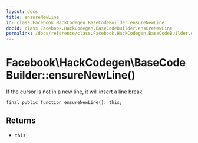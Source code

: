 ```yaml
---
layout: docs
title: ensureNewLine
id: class.Facebook.HackCodegen.BaseCodeBuilder.ensureNewLine
docid: class.Facebook.HackCodegen.BaseCodeBuilder.ensureNewLine
permalink: /docs/reference/class.Facebook.HackCodegen.BaseCodeBuilder.ensureNewLine.md
---
```

# Facebook\\HackCodegen\\BaseCodeBuilder::ensureNewLine()




If the cursor is not in a new line, it will insert a line break




``` Hack
final public function ensureNewLine(): this;
```




## Returns




* ` this `